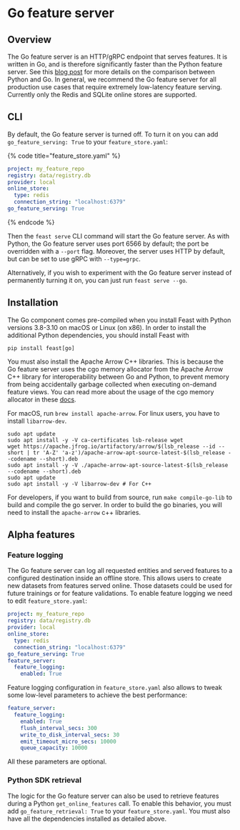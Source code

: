 # Go feature server

## Overview

The Go feature server is an HTTP/gRPC endpoint that serves features.
It is written in Go, and is therefore significantly faster than the Python feature server.
See this [blog post](https://feast.dev/blog/go-feature-server-benchmarks/) for more details on the comparison between Python and Go.
In general, we recommend the Go feature server for all production use cases that require extremely low-latency feature serving.
Currently only the Redis and SQLite online stores are supported.

## CLI

By default, the Go feature server is turned off.
To turn it on you can add `go_feature_serving: True` to your `feature_store.yaml`:

{% code title="feature_store.yaml" %}
```yaml
project: my_feature_repo
registry: data/registry.db
provider: local
online_store:
  type: redis
  connection_string: "localhost:6379"
go_feature_serving: True
```
{% endcode %}

Then the `feast serve` CLI command will start the Go feature server.
As with Python, the Go feature server uses port 6566 by default; the port be overridden with a `--port` flag.
Moreover, the server uses HTTP by default, but can be set to use gRPC with `--type=grpc`.

Alternatively, if you wish to experiment with the Go feature server instead of permanently turning it on, you can just run `feast serve --go`.

## Installation

The Go component comes pre-compiled when you install Feast with Python versions 3.8-3.10 on macOS or Linux (on x86).
In order to install the additional Python dependencies, you should install Feast with
```
pip install feast[go]
```
You must also install the Apache Arrow C++ libraries.
This is because the Go feature server uses the cgo memory allocator from the Apache Arrow C++ library for interoperability between Go and Python, to prevent memory from being accidentally garbage collected when executing on-demand feature views.
You can read more about the usage of the cgo memory allocator in these [docs](https://pkg.go.dev/github.com/apache/arrow/go/arrow@v0.0.0-20211112161151-bc219186db40/cdata#ExportArrowRecordBatch).

For macOS, run `brew install apache-arrow`.
For linux users, you have to install `libarrow-dev`.
```
sudo apt update
sudo apt install -y -V ca-certificates lsb-release wget
wget https://apache.jfrog.io/artifactory/arrow/$(lsb_release --id --short | tr 'A-Z' 'a-z')/apache-arrow-apt-source-latest-$(lsb_release --codename --short).deb
sudo apt install -y -V ./apache-arrow-apt-source-latest-$(lsb_release --codename --short).deb
sudo apt update
sudo apt install -y -V libarrow-dev # For C++
```
For developers, if you want to build from source, run `make compile-go-lib` to build and compile the go server. In order to build the go binaries, you will need to install the `apache-arrow` c++ libraries.

## Alpha features

### Feature logging

The Go feature server can log all requested entities and served features to a configured destination inside an offline store.
This allows users to create new datasets from features served online. Those datasets could be used for future trainings or for
feature validations. To enable feature logging we need to edit `feature_store.yaml`:
```yaml
project: my_feature_repo
registry: data/registry.db
provider: local
online_store:
  type: redis
  connection_string: "localhost:6379"
go_feature_serving: True
feature_server:
  feature_logging:
    enabled: True
```

Feature logging configuration in `feature_store.yaml` also allows to tweak some low-level parameters to achieve the best performance:
```yaml
feature_server:
  feature_logging:
    enabled: True
    flush_interval_secs: 300
    write_to_disk_interval_secs: 30
    emit_timeout_micro_secs: 10000
    queue_capacity: 10000
```
All these parameters are optional.

### Python SDK retrieval

The logic for the Go feature server can also be used to retrieve features during a Python `get_online_features` call.
To enable this behavior, you must add `go_feature_retrieval: True` to your `feature_store.yaml`.
You must also have all the dependencies installed as detailed above.
